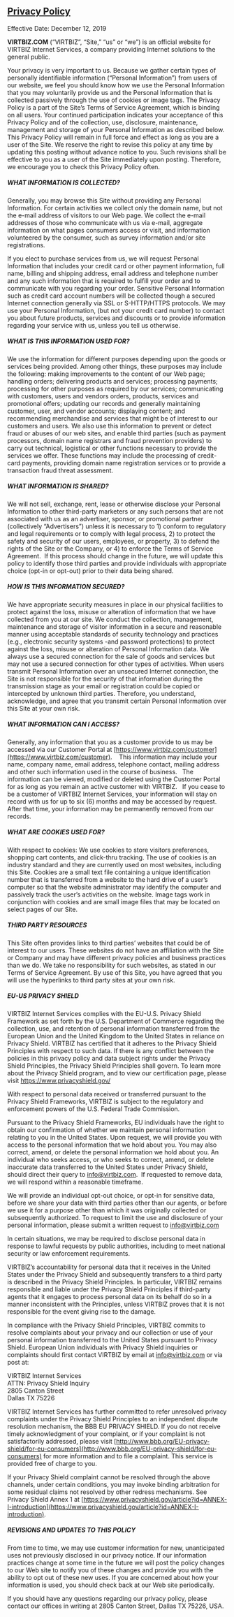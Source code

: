 [Privacy Policy](https://www.virtbiz.com/about/tos/privacy/)
------------------------------------------------------------

Effective Date: December 12, 2019

**VIRTBIZ.COM** (“VIRTBIZ”, “Site,” “us” or “we”) is an official website for VIRTBIZ Internet Services, a company providing Internet solutions to the general public.

Your privacy is very important to us. Because we gather certain types of personally identifiable information (“Personal Information”) from users of our website, we feel you should know how we use the Personal Information that you may voluntarily provide us and the Personal Information that is collected passively through the use of cookies or image tags. The Privacy Policy is a part of the Site’s Terms of Service Agreement, which is binding on all users. Your continued participation indicates your acceptance of this Privacy Policy and of the collection, use, disclosure, maintenance, management and storage of your Personal Information as described below. This Privacy Policy will remain in full force and effect as long as you are a user of the Site. We reserve the right to revise this policy at any time by updating this posting without advance notice to you. Such revisions shall be effective to you as a user of the Site immediately upon posting. Therefore, we encourage you to check this Privacy Policy often.

##### WHAT INFORMATION IS COLLECTED?

Generally, you may browse this Site without providing any Personal Information. For certain activities we collect only the domain name, but not the e-mail address of visitors to our Web page. We collect the e-mail addresses of those who communicate with us via e-mail, aggregate information on what pages consumers access or visit, and information volunteered by the consumer, such as survey information and/or site registrations.

If you elect to purchase services from us, we will request Personal Information that includes your credit card or other payment information, full name, billing and shipping address, email address and telephone number and any such information that is required to fulfill your order and to communicate with you regarding your order. Sensitive Personal Information such as credit card account numbers will be collected though a secured Internet connection generally via SSL or S-HTTP/HTTPS protocols. We may use your Personal Information, (but not your credit card number) to contact you about future products, services and discounts or to provide information regarding your service with us, unless you tell us otherwise.

##### WHAT IS THIS INFORMATION USED FOR?

We use the information for different purposes depending upon the goods or services being provided. Among other things, these purposes may include the following: making improvements to the content of our Web page; handling orders; delivering products and services; processing payments; processing for other purposes as required by our services; communicating with customers, users and vendors orders, products, services and promotional offers; updating our records and generally maintaining customer, user, and vendor accounts; displaying content; and recommending merchandise and services that might be of interest to our customers and users. We also use this information to prevent or detect fraud or abuses of our web sites, and enable third parties (such as payment processors, domain name registrars and fraud prevention providers) to carry out technical, logistical or other functions necessary to provide the services we offer. These functions may include the processing of credit-card payments, providing domain name registration services or to provide a transaction fraud threat assessment.

##### WHAT INFORMATION IS SHARED?

We will not sell, exchange, rent, lease or otherwise disclose your Personal Information to other third-party marketers or any such persons that are not associated with us as an advertiser, sponsor, or promotional partner (collectively “Advertisers”) unless it is necessary to 1) conform to regulatory and legal requirements or to comply with legal process, 2) to protect the safety and security of our users, employees, or property, 3) to defend the rights of the Site or the Company, or 4) to enforce the Terms of Service Agreement.  If this process should change in the future, we will update this policy to identify those third parties and provide individuals with appropriate choice (opt-in or opt-out) prior to their data being shared.

##### HOW IS THIS INFORMATION SECURED?

We have appropriate security measures in place in our physical facilities to protect against the loss, misuse or alteration of information that we have collected from you at our site. We conduct the collection, management, maintenance and storage of visitor information in a secure and reasonable manner using acceptable standards of security technology and practices (e.g., electronic security systems -and password protections) to protect against the loss, misuse or alteration of Personal Information data. We always use a secured connection for the sale of goods and services but may not use a secured connection for other types of activities. When users transmit Personal Information over an unsecured Internet connection, the Site is not responsible for the security of that information during the transmission stage as your email or registration could be copied or intercepted by unknown third parties. Therefore, you understand, acknowledge, and agree that you transmit certain Personal Information over this Site at your own risk.

##### WHAT INFORMATION CAN I ACCESS?

Generally, any information that you as a customer provide to us may be accessed via our Customer Portal at [https://www.virtbiz.com/customer](https://www.virtbiz.com/customer).    This information may include your name, company name, email address, telephone contact, mailing address and other such information used in the course of business.   The information can be viewed, modified or deleted using the Customer Portal for as long as you remain an active customer with VIRTBIZ.   If you cease to be a customer of VIRTBIZ Internet Services, your information will stay on record with us for up to six (6) months and may be accessed by request.  After that time, your information may be permanently removed from our records.

##### WHAT ARE COOKIES USED FOR?

With respect to cookies: We use cookies to store visitors preferences, shopping cart contents, and click-thru tracking. The use of cookies is an industry standard and they are currently used on most websites, including this Site. Cookies are a small text file containing a unique identification number that is transferred from a website to the hard drive of a user’s computer so that the website administrator may identify the computer and passively track the user’s activities on the website. Image tags work in conjunction with cookies and are small image files that may be located on select pages of our Site.

##### THIRD PARTY RESOURCES

This Site often provides links to third parties’ websites that could be of interest to our users. These websites do not have an affiliation with the Site or Company and may have different privacy policies and business practices than we do. We take no responsibility for such websites, as stated in our Terms of Service Agreement. By use of this Site, you have agreed that you will use the hyperlinks to third party sites at your own risk.

##### EU-US PRIVACY SHIELD

VIRTBIZ Internet Services complies with the EU-U.S. Privacy Shield Framework as set forth by the U.S. Department of Commerce regarding the collection, use, and retention of personal information transferred from the European Union and the United Kingdom to the United States in reliance on Privacy Shield. VIRTBIZ has certified that it adheres to the Privacy Shield Principles with respect to such data. If there is any conflict between the policies in this privacy policy and data subject rights under the Privacy Shield Principles, the Privacy Shield Principles shall govern. To learn more about the Privacy Shield program, and to view our certification page, please visit https://www.privacyshield.gov/

With respect to personal data received or transferred pursuant to the Privacy Shield Frameworks, VIRTBIZ is subject to the regulatory and enforcement powers of the U.S. Federal Trade Commission.

Pursuant to the Privacy Shield Frameworks, EU individuals have the right to obtain our confirmation of whether we maintain personal information relating to you in the United States. Upon request, we will provide you with access to the personal information that we hold about you. You may also correct, amend, or delete the personal information we hold about you. An individual who seeks access, or who seeks to correct, amend, or delete inaccurate data transferred to the United States under Privacy Shield, should direct their query to [info@virtbiz.com](mailto:info@virtbiz.com).  If requested to remove data, we will respond within a reasonable timeframe.

We will provide an individual opt-out choice, or opt-in for sensitive data, before we share your data with third parties other than our agents, or before we use it for a purpose other than which it was originally collected or subsequently authorized. To request to limit the use and disclosure of your personal information, please submit a written request to [info@virtbiz.com](mailto:info@virtbiz.com)

In certain situations, we may be required to disclose personal data in response to lawful requests by public authorities, including to meet national security or law enforcement requirements.

VIRTBIZ’s accountability for personal data that it receives in the United States under the Privacy Shield and subsequently transfers to a third party is described in the Privacy Shield Principles. In particular, VIRTBIZ remains responsible and liable under the Privacy Shield Principles if third-party agents that it engages to process personal data on its behalf do so in a manner inconsistent with the Principles, unless VIRTBIZ proves that it is not responsible for the event giving rise to the damage.

In compliance with the Privacy Shield Principles, VIRTBIZ commits to resolve complaints about your privacy and our collection or use of your personal information transferred to the United States pursuant to Privacy Shield. European Union individuals with Privacy Shield inquiries or complaints should first contact VIRTBIZ by email at [info@virtbiz.com](mailto:info@virtbiz.com) or via post at:

VIRTBIZ Internet Services  
ATTN: Privacy Shield Inquiry  
2805 Canton Street  
Dallas TX 75226

VIRTBIZ Internet Services has further committed to refer unresolved privacy complaints under the Privacy Shield Principles to an independent dispute resolution mechanism, the BBB EU PRIVACY SHIELD. If you do not receive timely acknowledgment of your complaint, or if your complaint is not satisfactorily addressed, please visit [http://www.bbb.org/EU-privacy-shield/for-eu-consumers](http://www.bbb.org/EU-privacy-shield/for-eu-consumers) for more information and to file a complaint. This service is provided free of charge to you.

If your Privacy Shield complaint cannot be resolved through the above channels, under certain conditions, you may invoke binding arbitration for some residual claims not resolved by other redress mechanisms. See Privacy Shield Annex 1 at [https://www.privacyshield.gov/article?id=ANNEX-I-introduction](https://www.privacyshield.gov/article?id=ANNEX-I-introduction).

##### REVISIONS AND UPDATES TO THIS POLICY

From time to time, we may use customer information for new, unanticipated uses not previously disclosed in our privacy notice. If our information practices change at some time in the future we will post the policy changes to our Web site to notify you of these changes and provide you with the ability to opt out of these new uses. If you are concerned about how your information is used, you should check back at our Web site periodically.

If you should have any questions regarding our privacy policy, please contact our offices in writing at 2805 Canton Street, Dallas TX 75226, USA.